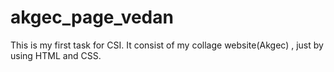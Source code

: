 # akgec_page_vedan
This is my first task for CSI.
It consist of my collage website(Akgec) , just by using HTML and CSS.
